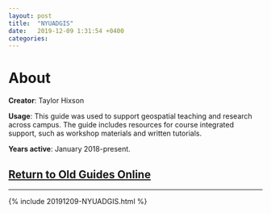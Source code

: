 ```yaml
---
layout: post
title:  "NYUADGIS"
date:   2019-12-09 1:31:54 +0400
categories:
---
```

# About
**Creator**: Taylor Hixson

**Usage**: This guide was used to support geospatial teaching and research across campus. The guide includes resources for course integrated support, such as workshop materials and written tutorials.

**Years active**: January 2018-present.

## [Return to Old Guides Online](https://taylorhixson.github.io/oldguidesonline/)
***

{% include 20191209-NYUADGIS.html %}

